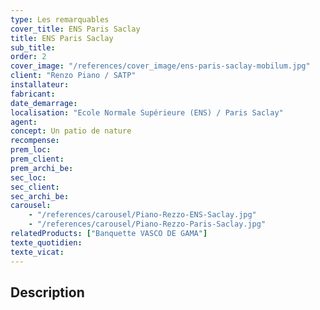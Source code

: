 ```yaml
---
type: Les remarquables
cover_title: ENS Paris Saclay
title: ENS Paris Saclay
sub_title:
order: 2
cover_image: "/references/cover_image/ens-paris-saclay-mobilum.jpg"
client: "Renzo Piano / SATP"
installateur:
fabricant:
date_demarrage:
localisation: "Ecole Normale Supérieure (ENS) / Paris Saclay"
agent:
concept: Un patio de nature
recompense:
prem_loc:
prem_client:
prem_archi_be:
sec_loc:
sec_client:
sec_archi_be:
carousel:
    - "/references/carousel/Piano-Rezzo-ENS-Saclay.jpg"
    - "/references/carousel/Piano-Rezzo-Paris-Saclay.jpg"
relatedProducts: ["Banquette VASCO DE GAMA"]
texte_quotidien:
texte_vicat:
---
```


## Description
